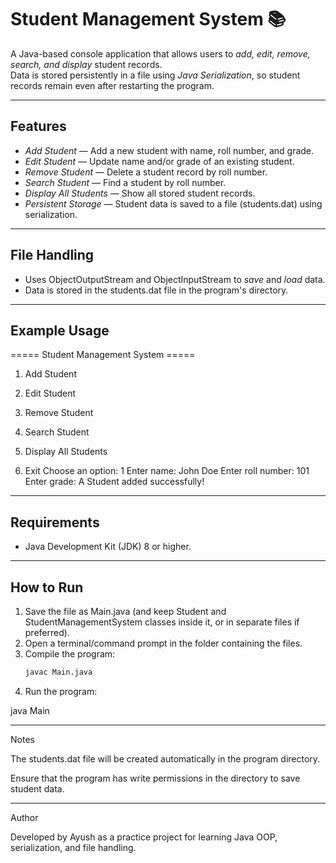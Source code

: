 # Student Management System 📚

A Java-based console application that allows users to *add, edit, remove, search, and display* student records.  
Data is stored persistently in a file using *Java Serialization*, so student records remain even after restarting the program.

---

## Features
- *Add Student* — Add a new student with name, roll number, and grade.
- *Edit Student* — Update name and/or grade of an existing student.
- *Remove Student* — Delete a student record by roll number.
- *Search Student* — Find a student by roll number.
- *Display All Students* — Show all stored student records.
- *Persistent Storage* — Student data is saved to a file (students.dat) using serialization.

---

## File Handling
- Uses ObjectOutputStream and ObjectInputStream to *save* and *load* data.
- Data is stored in the students.dat file in the program's directory.

---

## Example Usage

===== Student Management System =====

1. Add Student


2. Edit Student


3. Remove Student


4. Search Student


5. Display All Students


6. Exit Choose an option: 1 Enter name: John Doe Enter roll number: 101 Enter grade: A Student added successfully!



---

## Requirements
- Java Development Kit (JDK) 8 or higher.

---

## How to Run
1. Save the file as Main.java (and keep Student and StudentManagementSystem classes inside it, or in separate files if preferred).
2. Open a terminal/command prompt in the folder containing the files.
3. Compile the program:
   ```bash
   javac Main.java

4. Run the program:

java Main




---

Notes

The students.dat file will be created automatically in the program directory.

Ensure that the program has write permissions in the directory to save student data.



---

Author

Developed by Ayush as a practice project for learning Java OOP, serialization, and file handling.
